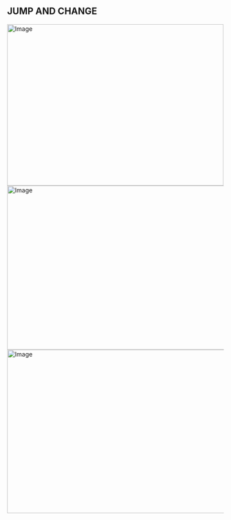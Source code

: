 ## JUMP AND CHANGE

<img width="503" height="376" alt="Image" src="https://github.com/user-attachments/assets/dde1b568-a865-409c-a5d3-557ab1c90e68" />
<img width="508" height="382" alt="Image" src="https://github.com/user-attachments/assets/b957c01b-2797-4a9e-ad7b-3e88ffc435da" />
<img width="509" height="381" alt="Image" src="https://github.com/user-attachments/assets/f3b66fa4-7efb-4386-8004-3a13e72cddba" />
